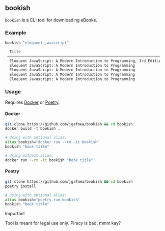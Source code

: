 ## bookish

`bookish` is a CLI tool for downloading eBooks.

### Example

```bash
bookish "eloquent javascript"

  Title                                                                    Year   Author             Ext     Size   Download                      
 ──────────────────────────────────────────────────────────────────────────────────────────────────────────────────────────────────────────────── 
  Eloquent JavaScript: A Modern Introduction to Programming, 3rd Edition   2019   Marijn Haverbeke   epub   18 Mb   https://tinyurl.com/23v4j3wc  
  Eloquent JavaScript: A Modern Introduction to Programming                2019   Marijn Haverbeke   pdf    17 Mb   https://tinyurl.com/26g5csod  
  Eloquent JavaScript: A Modern Introduction to Programming                2019   Marijn Haverbeke   epub   18 Mb   https://tinyurl.com/269ay8hl  
  Eloquent JavaScript: A Modern Introduction to Programming                2019   Haverbeke,Marijn   pdf    17 Mb   https://tinyurl.com/29tftpfe  
  Eloquent Javascript: A Modern Introduction to Programming                2018   Marijn Haverbeke   pdf     3 Mb   https://tinyurl.com/29wypsub
```

### Usage

Requires [Docker](https://docs.docker.com/get-docker/) or [Poetry](https://python-poetry.org).

 #### Docker

```bash
git clone https://github.com/jgafnea/bookish && cd bookish
docker build -t bookish .

# Using with optional alias:
alias bookish="docker run --rm -it bookish"
bookish "book title"

# Using without alias:
docker run --rm -it bookish "book title"
```

#### Poetry

```bash
git clone https://github.com/jgafnea/bookish && cd bookish
poetry install

# Using with optional alias:
alias bookish="poetry run bookish"
bookish "book title"
```

> [!IMPORTANT]
> Tool is meant for legal use only. Piracy is bad, mmm kay?
